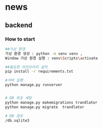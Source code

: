 # news

## backend

### How to start

```bash
##가상 환경
가상 환경 생성 : python -m venv venv , 
Window 가상 환경 실행 : venv\Scripts\activate

##필요한 라이브러리 설치
pip install -r requirements.txt

#서버 실행
python manage.py runserver


# DB 최초 세팅
python manage.py makemigrations trandlator
python manage.py migrate  trandlator  

# DB 경로
/db.sqlite3

```
